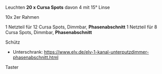 Leuchten
**20 x Cursa Spots** 
davon 4 mit 15° Linse

10x 2er Rahmen

1 Netzteil für 12 Cursa Spots, Dimmbar, **Phasenabschnitt** 
1 Netzteil für 8 Cursa Spots, Dimmbar, **Phasenabschnitt** 

 


Schütz
- Unterschrank: https://www.elv.de/elv-1-kanal-unterputzdimmer-phasenabschnitt.html

	

Taster